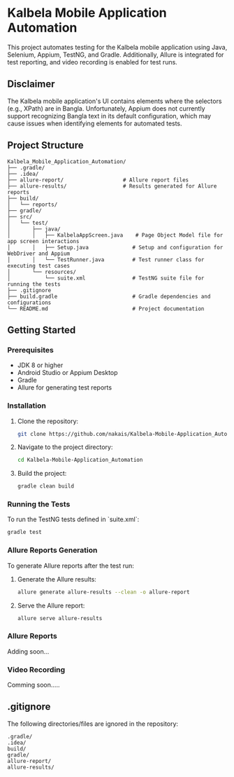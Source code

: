 # Kalbela Mobile Application Automation

This project automates testing for the Kalbela mobile application using Java, Selenium, Appium, TestNG, and Gradle. Additionally, Allure is integrated for test reporting, and video recording is enabled for test runs.

## Disclaimer

The Kalbela mobile application's UI contains elements where the selectors (e.g., XPath) are in Bangla. Unfortunately, Appium does not currently support recognizing Bangla text in its default configuration, which may cause issues when identifying elements for automated tests.

## Project Structure

```
Kalbela_Mobile_Application_Automation/
├── .gradle/
├── .idea/
├── allure-report/                   # Allure report files
├── allure-results/                  # Results generated for Allure reports
├── build/
│   └── reports/
├── gradle/
├── src/
│   └── test/
│       ├── java/
│       │   ├── KalbelaAppScreen.java    # Page Object Model file for app screen interactions
│       │   ├── Setup.java              # Setup and configuration for WebDriver and Appium
│       │   └── TestRunner.java         # Test runner class for executing test cases
│       └── resources/
│           └── suite.xml               # TestNG suite file for running the tests
├── .gitignore
├── build.gradle                        # Gradle dependencies and configurations
└── README.md                           # Project documentation

```

## Getting Started

### Prerequisites

- JDK 8 or higher
- Android Studio or Appium Desktop
- Gradle
- Allure for generating test reports

### Installation

1. Clone the repository:
   ```bash
   git clone https://github.com/nakais/Kalbela-Mobile-Application_Automation.git
   ```

2. Navigate to the project directory:
   ```bash
   cd Kalbela-Mobile-Application_Automation
   ```

3. Build the project:
   ```bash
   gradle clean build
   ```

### Running the Tests

To run the TestNG tests defined in \`suite.xml\`:

```bash
gradle test
```

### Allure Reports Generation

To generate Allure reports after the test run:

1. Generate the Allure results:
   ```bash
   allure generate allure-results --clean -o allure-report
   ```

2. Serve the Allure report:
    ```bash
   allure serve allure-results
   ```
### Allure Reports
Adding soon...

### Video Recording
Comming soon.....

## .gitignore

The following directories/files are ignored in the repository:

```
.gradle/
.idea/
build/
gradle/
allure-report/
allure-results/
```
